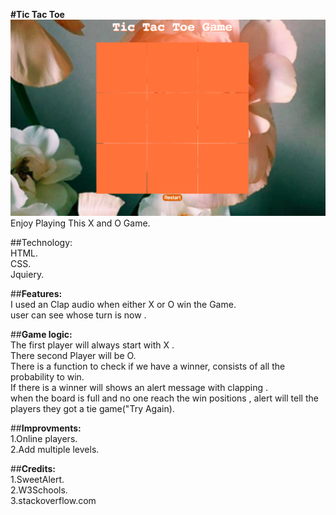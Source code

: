 **#Tic Tac Toe**</br>
![alt text](myimage.png)
Enjoy Playing This X and O Game.</br>

##Technology:</br>
HTML.</br>
CSS.</br>
Jquiery.</br>

##**Features:**</br>
I used an Clap audio  when either X or O win the Game.</br>
user can see whose turn is now .</br>

##**Game logic:**</br>
The first player will always start with X .</br>
There second Player will be O.</br>
There is a function to check if we have a winner, consists of all the probability to win.</br>
If there is a winner will shows an alert message with clapping .</br>
when the board is full and no one reach the win positions , alert will tell the players they got a tie game("Try Again).</br>

##**Improvments:**</br>
1.Online players.</br>
2.Add multiple levels.</br>

##**Credits:**</br>
1.SweetAlert.</br>
2.W3Schools.</br>
3.stackoverflow.com</br>
